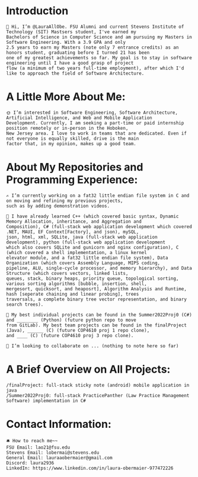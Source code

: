 Introduction
============
    🫡 Hi, I’m @LauraAllObe. FSU Alumni and current Stevens Institute of Technology (SIT) Mastsers student, I've earned my 
    Bachelors of Science in Computer Science and am pursuing my Masters in Software Engineering. With a 3.9 GPA and only 
    2.5 years to earn my Masters (note only 7 entrance credits) as an honors student, graduating before I turned 21 has been
    one of my greatest achievements so far. My goal is to stay in software engineering until I have a good grasp of project 
    flow (a minimum of two years full-time employment), after which I'd like to approach the field of Software Architecture.
    
A Little More About Me:
=======================
    🌞 I’m interested in Software Engineering, Software Architecture, Artificial Intelligence, and Web and Mobile Application
    Development. Currently, I am seeking a part-time or paid internship position remotely or in-person in the Hoboken, 
    New Jersey area. I love to work in teams that are dedicated. Even if not everyone is equally skilled, drive is the main 
    factor that, in my opinion, makes up a good team.
    
About My Repositories and Programming Experience:
=================================================
    ✍️ I’m currently working on a fat32 little endian file system in C and on moving and refining my previous projects, 
    such as by adding demonstration videos.
    
    📒 I have already learned C++ (which covered basic syntax, Dynamic Memory Allocation, inheritance, and Aggregation and 
    Composition), C# (full-stack web application development which covered .NET, MAUI, EF Context[Factory], and json), mySQL, 
    json, html, xml, SQLite, java (full-stack web application development), python (full-stack web application development 
    which also covers SQLite and gunicorn and nginx configuration), C (which covered a shell implementation, a linux kernel 
    elevator module, and a fat32 little endian file system), Data Organization (which covers Assembly Language, MIPS coding, 
    pipeline, ALU, single-cycle processor, and memory hierarchy), and Data Structure (which covers vectors, linked lists, 
    queues, stack, binary heaps, priority queue, topological sorting, various sorting algorithms [bubble, insertion, shell, 
    mergesort, quicksort, and heaposrt], Algorithm Analysis and Runtime, hash [seperate chaining and linear probing], trees 
    traversals, a complete binary tree vector representation, and binary search trees).
    
    📜 My best individual projects can be found in the Summer2022Proj0 (C#) and ________ (Python) (future python repo to move 
    from GitLab). My best team projects can be found in the finalProject (Java), ______ (C) (future COP4610 proj 1 repo clone), 
    and ____ (C) (future COP4610 proj 3 repo clone).
    
    🤝 I’m looking to collaborate on ... (nothing to note here so far)
    
A Brief Overview on All Projects:
=================================
    /finalProject: full-stack sticky note (android) mobile application in java
    /Summer2022Proj0: full-stack PracticePanther (Law Practice Management Software) implementation in C#
    
Contact Information:
====================
    🛎️ How to reach me~~
    FSU Email: lao21@fsu.edu
    Stevens Email: lobermai@stevens.edu
    General Email: lauraaobermaier@gmail.com
    Discord: laura2936
    LinkedIn: https://www.linkedin.com/in/laura-obermaier-977472226

